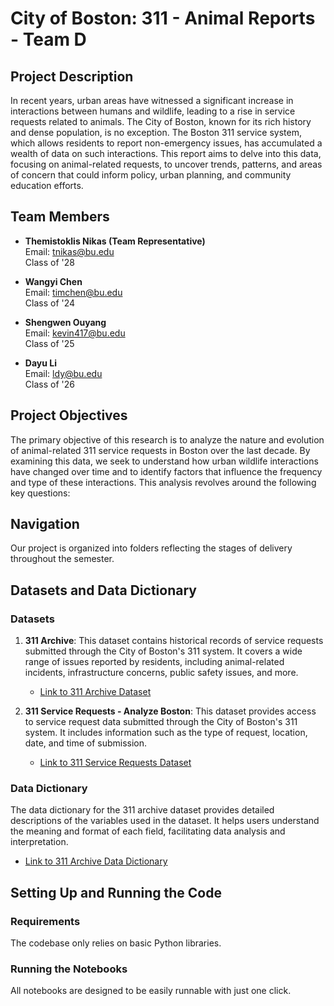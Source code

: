 # City of Boston: 311 - Animal Reports - Team D

## Project Description
In recent years, urban areas have witnessed a significant increase in interactions between humans and wildlife, leading to a rise in service requests related to animals. The City of Boston, known for its rich history and dense population, is no exception. The Boston 311 service system, which allows residents to report non-emergency issues, has accumulated a wealth of data on such interactions. This report aims to delve into this data, focusing on animal-related requests, to uncover trends, patterns, and areas of concern that could inform policy, urban planning, and community education efforts.

## Team Members 
- **Themistoklis Nikas (Team Representative)**  
  Email: tnikas@bu.edu  
  Class of '28  

- **Wangyi Chen**  
  Email: timchen@bu.edu  
  Class of '24  

- **Shengwen Ouyang**  
  Email: kevin417@bu.edu  
  Class of '25  

- **Dayu Li**  
  Email: ldy@bu.edu  
  Class of '26  

## Project Objectives
The primary objective of this research is to analyze the nature and evolution of animal-related 311 service requests in Boston over the last decade. By examining this data, we seek to understand how urban wildlife interactions have changed over time and to identify factors that influence the frequency and type of these interactions. This analysis revolves around the following key questions:

## Navigation
Our project is organized into folders reflecting the stages of delivery throughout the semester.  

## Datasets and Data Dictionary

### Datasets
1. **311 Archive**: This dataset contains historical records of service requests submitted through the City of Boston's 311 system. It covers a wide range of issues reported by residents, including animal-related incidents, infrastructure concerns, public safety issues, and more.

   - [Link to 311 Archive Dataset](https://dataverse.harvard.edu/dataset.xhtml?persistentId=doi:10.7910/DVN/CVKM87)

2. **311 Service Requests - Analyze Boston**: This dataset provides access to service request data submitted through the City of Boston's 311 system. It includes information such as the type of request, location, date, and time of submission.

   - [Link to 311 Service Requests Dataset](https://data.boston.gov/dataset/311-service-requests)

### Data Dictionary
The data dictionary for the 311 archive dataset provides detailed descriptions of the variables used in the dataset. It helps users understand the meaning and format of each field, facilitating data analysis and interpretation.

- [Link to 311 Archive Data Dictionary](https://data.boston.gov/dataset/311-service-requests/resource/b237f352-49d1-4423-804f-b478e4f24e61)

## Setting Up and Running the Code

### Requirements
The codebase only relies on basic Python libraries.

### Running the Notebooks
All notebooks are designed to be easily runnable with just one click.
